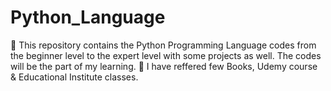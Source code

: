 # Python_Language
🔑 This repository contains the Python Programming Language codes from the beginner level to the expert level with some projects as well. The codes will be the part of my learning.  📌 I have reffered few Books, Udemy course &amp; Educational Institute classes.
